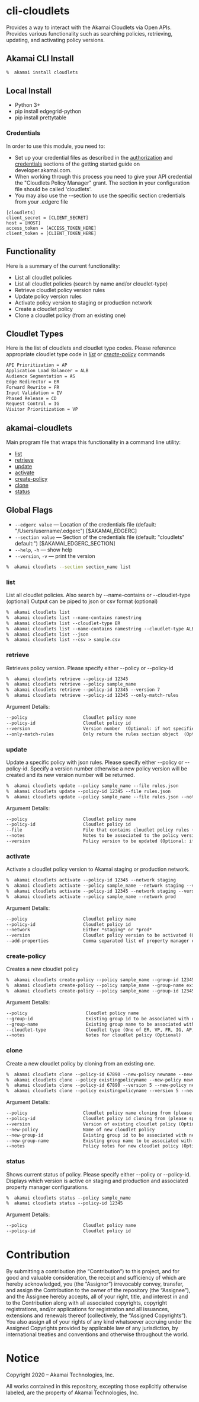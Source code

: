 # cli-cloudlets
Provides a way to interact with the Akamai Cloudlets via Open APIs. Provides various functionality such as searching policies, retrieving, updating, and activating policy versions.

## Akamai CLI Install
```bash
%  akamai install cloudlets
```

## Local Install
* Python 3+
* pip install edgegrid-python
* pip install prettytable

### Credentials
In order to use this module, you need to:
* Set up your credential files as described in the [authorization](https://developer.akamai.com/introduction/Prov_Creds.html) and [credentials](https://developer.akamai.com/introduction/Conf_Client.html) sections of the getting started guide on developer.akamai.com.  
* When working through this process you need to give your API credential the "Cloudlets Policy Manager" grant.  The section in your configuration file should be called 'cloudlets'.
* You may also use the --section <name> to use the specific section credentials from your .edgerc file

```
[cloudlets]
client_secret = [CLIENT_SECRET]
host = [HOST]
access_token = [ACCESS_TOKEN_HERE]
client_token = [CLIENT_TOKEN_HERE]
```


## Functionality
Here is a summary of the current functionality:
* List all cloudlet policies
* List all cloudlet policies (search by name and/or cloudlet-type)
* Retrieve cloudlet policy version rules
* Update policy version rules
* Activate policy version to staging or production network
* Create a cloudlet policy
* Clone a cloudlet policy (from an existing one)

## Cloudlet Types
Here is the list of cloudlets and cloudlet type codes. Please reference appropriate cloudlet type code in *[list](#list)* or *[create-policy](#create-policy)* commands

```xml
API Prioritization = AP
Application Load Balancer = ALB
Audience Segmentation = AS
Edge Redirector = ER
Forward Rewrite = FR
Input Validation = IV
Phased Release = CD
Request Control = IG
Visitor Prioritization = VP
```





## akamai-cloudlets
Main program file that wraps this functionality in a command line utility:
* [list](#list)
* [retrieve](#retrieve)
* [update](#update)
* [activate](#activate)
* [create-policy](#create-policy)
* [clone](#clone)
* [status](#status)


## Global Flags
- `--edgerc value` — Location of the credentials file (default: "/Users/username/.edgerc") [$AKAMAI_EDGERC]
- `--section value` — Section of the credentials file (default: "cloudlets" default:") [$AKAMAI_EDGERC_SECTION]
- `--help`, `-h` — show help
- `--version`, `-v` — print the version

```bash
%  akamai cloudlets --section section_name list
```


### list
List all cloudlet policies. 
Also search by --name-contains or --cloudlet-type (optional)
Output can be piped to json or csv format (optional)

```xml
%  akamai cloudlets list
%  akamai cloudlets list --name-contains namestring
%  akamai cloudlets list --cloudlet-type ER
%  akamai cloudlets list --name-contains namestring --cloudlet-type ALB
%  akamai cloudlets list --json
%  akamai cloudlets list --csv > sample.csv
```

### retrieve
Retrieves policy version. Please specify either --policy or --policy-id

```xml
%  akamai cloudlets retrieve --policy-id 12345
%  akamai cloudlets retrieve --policy sample_name
%  akamai cloudlets retrieve --policy-id 12345 --version 7
%  akamai cloudlets retrieve --policy-id 12345 --only-match-rules
```

Argument Details:

```xml
--policy                     Cloudlet policy name
--policy-id                  Cloudlet policy id
--version                    Version number  (Optional: if not specified will return latest version that exists for that policy)
--only-match-rules           Only return the rules section object  (Optional)
```


### update
Update a specific policy with json rules.  Please specify either --policy or --policy-id. Specify a version number otherwise a new policy version will be created and its new version number will be returned.

```xml
%  akamai cloudlets update --policy sample_name --file rules.json
%  akamai cloudlets update --policy-id 12345 --file rules.json
%  akamai cloudlets update --policy sample_name --file rules.json --notes "sample notes about the change"
```

Argument Details:

```xml
--policy                     Cloudlet policy name
--policy-id                  Cloudlet policy id
--file                       File that contains cloudlet policy rules (json format)
--notes                      Notes to be associated to the policy version (Optional: if not specified will use value in rules json file)
--version                    Policy version to be updated (Optional: if not specified, a new policy version will be created with specified rules)
```

### activate
Activate a cloudlet policy version to Akamai staging or production network. 

```xml
%  akamai cloudlets activate --policy-id 12345 --network staging
%  akamai cloudlets activate --policy sample_name --network staging --version 7
%  akamai cloudlets activate --policy-id 12345 --network staging --version 1 --add-properties property1_name,property2_name
%  akamai cloudlets activate --policy sample_name --network prod
```

Argument Details:

```xml
--policy                     Cloudlet policy name
--policy-id                  Cloudlet policy id
--network                    Either *staging* or *prod*
--version                    Cloudlet policy version to be activated (Optional: if not specified, latest version will be activated)
--add-properties             Comma separated list of property manager configuration names (Optional: configurations will be associated to the policy which is necessary for first time activation 
```


### create-policy
Creates a new cloudlet policy

```xml
%  akamai cloudlets create-policy --policy sample_name --group-id 12345 --cloudlet-type ER
%  akamai cloudlets create-policy --policy sample_name --group-name existinggroupname --cloudlet-type AS
%  akamai cloudlets create-policy --policy sample_name --group-id 12345 --cloudlet-type ER --notes "sample create notes"
```

Argument Details:

```xml
--policy                      Cloudlet policy name
--group-id                    Existing group id to be associated with cloudlet policy (please specify either --group-id or --group-name)
--group-name                  Existing group name to be associated with cloudlet policy (please specify either --group-id or --group-name)
--cloudlet-type               Cloudlet type (One of ER, VP, FR, IG, AP, AS, CD, IV, ALB)
--notes                       Notes for cloudlet policy (Optional)
```


### clone
Create a new cloudlet policy by cloning from an existing one.

```xml
%  akamai cloudlets clone --policy-id 67890 --new-policy newname --new-group-id 12345
%  akamai cloudlets clone --policy existingpolicyname --new-policy newname --new-group-name groupname
%  akamai cloudlets clone --policy-id 67890 --version 5 --new-policy newname
%  akamai cloudlets clone --policy existingpolicyname --version 5 --new-policy newname --notes "sample notes"
```

Argument Details:

```xml
--policy                     Cloudlet policy name cloning from (please specify either --policy or --policy-id)
--policy-id                  Cloudlet policy id cloning from (please specify either --policy or --policy-id)
--version                    Version of existing cloudlet policy (Optional: if not specified, will use the latest)
--new-policy                 Name of new cloudlet policy
--new-group-id               Existing group id to be associated with new cloudlet policy (Optional: will use same group if not specified)
--new-group-name             Existing group name to be associated with cloudlet policy (Optional: will use same group if not specified)
--notes                      Policy notes for new cloudlet policy (Optional)
```

### status
Shows current status of policy. Please specify either --policy or --policy-id. Displays which version is active on staging and production and associated property manager configurations.


```xml
%  akamai cloudlets status --policy sample_name
%  akamai cloudlets status --policy-id 12345
```

Argument Details:

```xml
--policy                     Cloudlet policy name
--policy-id                  Cloudlet policy id
```

# Contribution

By submitting a contribution (the “Contribution”) to this project, and for good and valuable consideration, the receipt and sufficiency of which are hereby acknowledged, you (the “Assignor”) irrevocably convey, transfer, and assign the Contribution to the owner of the repository (the “Assignee”), and the Assignee hereby accepts, all of your right, title, and interest in and to the Contribution along with all associated copyrights, copyright registrations, and/or applications for registration and all issuances, extensions and renewals thereof (collectively, the “Assigned Copyrights”). You also assign all of your rights of any kind whatsoever accruing under the Assigned Copyrights provided by applicable law of any jurisdiction, by international treaties and conventions and otherwise throughout the world. 

# Notice

Copyright 2020 – Akamai Technologies, Inc.
 
All works contained in this repository, excepting those explicitly otherwise labeled, are the property of Akamai Technologies, Inc.

